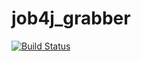# job4j_grabber
[![Build Status](https://travis-ci.org/xyligan2222/job4j_grabber.svg?branch=master)](https://travis-ci.org/xyligan2222/job4j_grabber)
